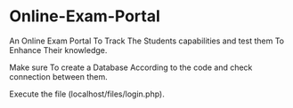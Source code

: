 # Online-Exam-Portal
An Online Exam Portal  To Track The Students capabilities and test them To Enhance Their knowledge.

Make sure To create a Database According to the code and check connection between them.

Execute the file (localhost/files/login.php).

